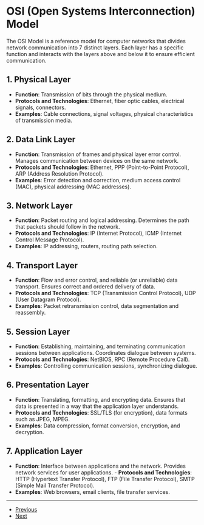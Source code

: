 # OSI (Open Systems Interconnection) Model

The OSI Model is a reference model for computer networks that divides network communication into 7 distinct layers. Each layer has a specific function and interacts with the layers above and below it to ensure efficient communication.

## 1. Physical Layer

- **Function**: Transmission of bits through the physical medium.
- **Protocols and Technologies**: Ethernet, fiber optic cables, electrical signals, connectors.
- **Examples**: Cable connections, signal voltages, physical characteristics of transmission media.

## 2. Data Link Layer

- **Function**: Transmission of frames and physical layer error control. Manages communication between devices on the same network.
- **Protocols and Technologies**: Ethernet, PPP (Point-to-Point Protocol), ARP (Address Resolution Protocol).
- **Examples**: Error detection and correction, medium access control (MAC), physical addressing (MAC addresses).

## 3. Network Layer

- **Function**: Packet routing and logical addressing. Determines the path that packets should follow in the network.
- **Protocols and Technologies**: IP (Internet Protocol), ICMP (Internet Control Message Protocol).
- **Examples**: IP addressing, routers, routing path selection.

## 4. Transport Layer

- **Function**: Flow and error control, and reliable (or unreliable) data transport. Ensures correct and ordered delivery of data.
- **Protocols and Technologies**: TCP (Transmission Control Protocol), UDP (User Datagram Protocol).
- **Examples**: Packet retransmission control, data segmentation and reassembly.

## 5. Session Layer

- **Function**: Establishing, maintaining, and terminating communication sessions between applications. Coordinates dialogue between systems.
- **Protocols and Technologies**: NetBIOS, RPC (Remote Procedure Call).
- **Examples**: Controlling communication sessions, synchronizing dialogue.

## 6. Presentation Layer

- **Function**: Translating, formatting, and encrypting data. Ensures that data is presented in a way that the application layer understands.
- **Protocols and Technologies**: SSL/TLS (for encryption), data formats such as JPEG, MPEG.
- **Examples**: Data compression, format conversion, encryption, and decryption.

## 7. Application Layer

- **Function**: Interface between applications and the network. Provides network services for user applications. - **Protocols and Technologies**: HTTP (Hypertext Transfer Protocol), FTP (File Transfer Protocol), SMTP (Simple Mail Transfer Protocol).
- **Examples**: Web browsers, email clients, file transfer services.

---

- [Previous](./1-fundamentals.md)
- [Next](./3-tcp.md)